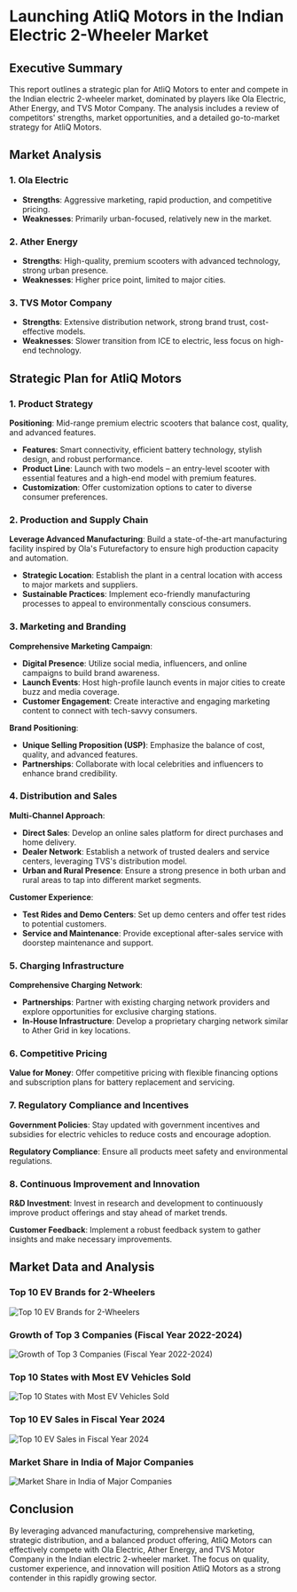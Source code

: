 # Launching AtliQ Motors in the Indian Electric 2-Wheeler Market

## Executive Summary
This report outlines a strategic plan for AtliQ Motors to enter and compete in the Indian electric 2-wheeler market, dominated by players like Ola Electric, Ather Energy, and TVS Motor Company. The analysis includes a review of competitors' strengths, market opportunities, and a detailed go-to-market strategy for AtliQ Motors.

## Market Analysis

### 1. Ola Electric
- **Strengths**: Aggressive marketing, rapid production, and competitive pricing.
- **Weaknesses**: Primarily urban-focused, relatively new in the market.

### 2. Ather Energy
- **Strengths**: High-quality, premium scooters with advanced technology, strong urban presence.
- **Weaknesses**: Higher price point, limited to major cities.

### 3. TVS Motor Company
- **Strengths**: Extensive distribution network, strong brand trust, cost-effective models.
- **Weaknesses**: Slower transition from ICE to electric, less focus on high-end technology.

## Strategic Plan for AtliQ Motors

### 1. Product Strategy

**Positioning**: Mid-range premium electric scooters that balance cost, quality, and advanced features.

- **Features**: Smart connectivity, efficient battery technology, stylish design, and robust performance.
- **Product Line**: Launch with two models – an entry-level scooter with essential features and a high-end model with premium features.
- **Customization**: Offer customization options to cater to diverse consumer preferences.

### 2. Production and Supply Chain

**Leverage Advanced Manufacturing**: Build a state-of-the-art manufacturing facility inspired by Ola's Futurefactory to ensure high production capacity and automation.

- **Strategic Location**: Establish the plant in a central location with access to major markets and suppliers.
- **Sustainable Practices**: Implement eco-friendly manufacturing processes to appeal to environmentally conscious consumers.

### 3. Marketing and Branding

**Comprehensive Marketing Campaign**:

- **Digital Presence**: Utilize social media, influencers, and online campaigns to build brand awareness.
- **Launch Events**: Host high-profile launch events in major cities to create buzz and media coverage.
- **Customer Engagement**: Create interactive and engaging marketing content to connect with tech-savvy consumers.

**Brand Positioning**:

- **Unique Selling Proposition (USP)**: Emphasize the balance of cost, quality, and advanced features.
- **Partnerships**: Collaborate with local celebrities and influencers to enhance brand credibility.

### 4. Distribution and Sales

**Multi-Channel Approach**:

- **Direct Sales**: Develop an online sales platform for direct purchases and home delivery.
- **Dealer Network**: Establish a network of trusted dealers and service centers, leveraging TVS's distribution model.
- **Urban and Rural Presence**: Ensure a strong presence in both urban and rural areas to tap into different market segments.

**Customer Experience**:

- **Test Rides and Demo Centers**: Set up demo centers and offer test rides to potential customers.
- **Service and Maintenance**: Provide exceptional after-sales service with doorstep maintenance and support.

### 5. Charging Infrastructure

**Comprehensive Charging Network**:

- **Partnerships**: Partner with existing charging network providers and explore opportunities for exclusive charging stations.
- **In-House Infrastructure**: Develop a proprietary charging network similar to Ather Grid in key locations.

### 6. Competitive Pricing

**Value for Money**: Offer competitive pricing with flexible financing options and subscription plans for battery replacement and servicing.

### 7. Regulatory Compliance and Incentives

**Government Policies**: Stay updated with government incentives and subsidies for electric vehicles to reduce costs and encourage adoption.

**Regulatory Compliance**: Ensure all products meet safety and environmental regulations.

### 8. Continuous Improvement and Innovation

**R&D Investment**: Invest in research and development to continuously improve product offerings and stay ahead of market trends.

**Customer Feedback**: Implement a robust feedback system to gather insights and make necessary improvements.

## Market Data and Analysis

### Top 10 EV Brands for 2-Wheelers
![Top 10 EV Brands for 2-Wheelers](Charts/1.png)

### Growth of Top 3 Companies (Fiscal Year 2022-2024)
![Growth of Top 3 Companies (Fiscal Year 2022-2024)](Charts/2.png)

### Top 10 States with Most EV Vehicles Sold
![Top 10 States with Most EV Vehicles Sold](Charts/3.png)

### Top 10 EV Sales in Fiscal Year 2024
![Top 10 EV Sales in Fiscal Year 2024](CHarts/5.png)

### Market Share in India of Major Companies
![Market Share in India of Major Companies](Charts/6.png)

## Conclusion

By leveraging advanced manufacturing, comprehensive marketing, strategic distribution, and a balanced product offering, AtliQ Motors can effectively compete with Ola Electric, Ather Energy, and TVS Motor Company in the Indian electric 2-wheeler market. The focus on quality, customer experience, and innovation will position AtliQ Motors as a strong contender in this rapidly growing sector.
